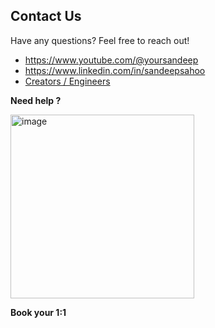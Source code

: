 ## Contact Us
Have any questions? Feel free to reach out!  

- https://www.youtube.com/@yoursandeep
- https://www.linkedin.com/in/sandeepsahoo
- [Creators / Engineers](https://interviewdose.com/contacts)

**Need help ?**

  <a href="https://topmate.io/ersandeep/644263" target="_blank">
    <img width="294" alt="image" src="https://github.com/sandipsahoo2k2/my/assets/5547869/c86cbcfc-ae0e-4105-8dee-bb25b3e32a2c">
  </a>
  
  **Book your 1:1**

